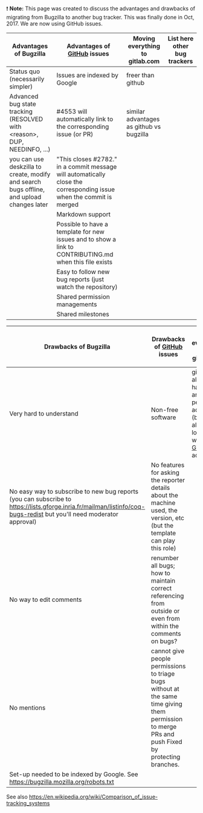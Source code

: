 :exclamation: **Note:** This page was created to discuss the advantages and drawbacks of migrating from Bugzilla to another bug tracker. This was finally done in Oct, 2017. We are now using GitHub issues.

|**Advantages of Bugzilla** | **Advantages of** [GitHub](GitHub) **issues** |**Moving everything to gitlab.com** | **List here other bug trackers**|
|---|---|---|---|
|Status quo (necessarily simpler) |Issues are indexed by Google |freer than github | |
|Advanced bug state tracking (RESOLVED with &lt;reason&gt;, DUP, NEEDINFO, ...) |\#4553 will automatically link to the corresponding issue (or PR) |similar advantages as github vs bugzilla ||
|you can use deskzilla to create, modify and search bugs offline, and upload changes later |"This closes \#2782." in a commit message will automatically close the corresponding issue when the commit is merged |||
||Markdown support |||
||Possible to have a template for new issues and to show a link to CONTRIBUTING.md when this file exists | ||
||Easy to follow new bug reports (just watch the repository) |||
||Shared permission managements |||
||Shared milestones |||

**Drawbacks of Bugzilla** | **Drawbacks of** [GitHub](GitHub) **issues** |**Moving everything to gitlab.com** | **List here other bug trackers**
-|-|-|-
Very hard to understand |Non-free software |github already has PRs and people's accounts (but [GitLab](GitLab) allows logging in with [GitHub](GitHub) account) |
No easy way to subscribe to new bug reports (you can subscribe to <https://lists.gforge.inria.fr/mailman/listinfo/coq-bugs-redist> but you'll need moderator approval) |No features for asking the reporter details about the machine used, the version, etc (but the template can play this role) | |
No way to edit comments |renumber all bugs; how to maintain correct referencing from outside or even from within the comments on bugs?| |
No mentions |cannot give people permissions to triage bugs without at the same time giving them permission to merge PRs and push Fixed by protecting branches. | |
Set-up needed to be indexed by Google. See <https://bugzilla.mozilla.org/robots.txt> | | |

See also <https://en.wikipedia.org/wiki/Comparison_of_issue-tracking_systems>
